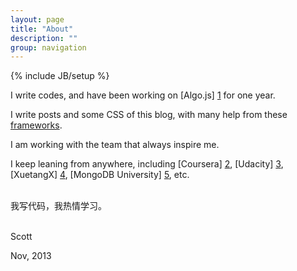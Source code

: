 ```yaml
---
layout: page
title: "About"
description: ""
group: navigation
---
```

{% include JB/setup %}


I write codes, and have been working on [Algo.js] [1] for one year.

I write posts and some CSS of this blog, with many help from these [frameworks](/credits).

I am working with the team that always inspire me.

I keep leaning from anywhere, including [Coursera] [2], [Udacity] [3], [XuetangX] [4], [MongoDB University] [5], etc.

<br />

<div class="lang zh-cn">
我写代码，我热情学习。
</div>

<br />

Scott

Nov, 2013

[1]: https://code.google.com/p/algo-js          "Algo.js, some algorithm implemetation in JavaScript"
[2]: https://www.coursera.org                   "Coursera"
[3]: https://www.udacity.com                    "Advance Your Education With Free College Courses Online - Udacity"
[4]: https://www.xuetangx.com                   "XuetangX"
[5]: https://education.mongodb.com              "MongoDB University"
